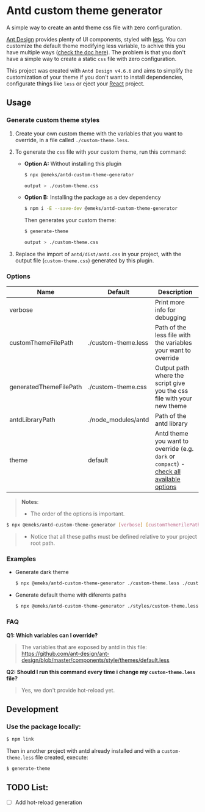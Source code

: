 # Antd custom theme generator

A simple way to create an antd theme css file with zero configuration.

[Ant Design](https://ant.design/) provides plenty of UI components, styled with [less](http://lesscss.org/). You can customize the default theme modifying less variable, to achive this you have multiple ways ([check the doc here](https://ant.design/docs/react/customize-theme)). The problem is that you don't have a simple way to create a static `css` file with zero configuration.

This project was created with `Antd Design v4.6.6` and aims to simplify the customization of your theme if you don't want to install dependencies, configurate things like `less` or eject your [React](reactjs.org) project.

## Usage

### Generate custom theme styles

1. Create your own custom theme with the variables that you want to override, in a file called `./custom-theme.less`.

2. To generate the `css` file with your custom theme, run this command:

   - **Option A:** Without installing this plugin

     ```sh
     $ npx @emeks/antd-custom-theme-generator

     output > ./custom-theme.css
     ```

   - **Option B:** Installing the package as a dev dependency

     ```sh
     $ npm i -E --save-dev @emeks/antd-custom-theme-generator
     ```

     Then generates your custom theme:

     ```sh
     $ generate-theme

     output > ./custom-theme.css
     ```

3. Replace the import of `antd/dist/antd.css` in your project, with the output file (`custom-theme.css`) generated by this plugin.

### Options

| Name                   | Default             | Description                                                                                                                                                              |
| ---------------------- | ------------------- | ------------------------------------------------------------------------------------------------------------------------------------------------------------------------ |
| verbose                |                     | Print more info for debugging                                                                                                                                            |
| customThemeFilePath    | ./custom-theme.less | Path of the less file with the variables your want to override                                                                                                           |
| generatedThemeFilePath | ./custom-theme.css  | Output path where the script give you the css file with your new theme                                                                                                   |
| antdLibraryPath        | ./node_modules/antd | Path of the antd library                                                                                                                                                 |
| theme                  | default             | Antd theme you want to override (e.g. `dark` or `compact`) - [check all available options](https://github.com/ant-design/ant-design/tree/master/components/style/themes) |

> **Notes**:
>
> - The order of the options is important.
  ```sh
  $ npx @emeks/antd-custom-theme-generator [verbose] [customThemeFilePath] [generatedThemeFilePath] [antdLibraryPath]
  ```
> - Notice that all these paths must be defined relative to your project root path.

### Examples

- Generate dark theme

  ```sh
  $ npx @emeks/antd-custom-theme-generator ./custom-theme.less ./custom-theme.css ./node_modules/antd dark
  ```

- Generate default theme with diferents paths
  ```sh
  $ npx @emeks/antd-custom-theme-generator ./styles/custom-theme.less ./styles/custom-theme.css
  ```

### FAQ

**Q1: Which variables can I override?**

> The variables that are exposed by antd in this file: https://github.com/ant-design/ant-design/blob/master/components/style/themes/default.less

**Q2: Should I run this command every time i change my `custom-theme.less` file?**

> Yes, we don't provide hot-reload yet.

## Development

### Use the package locally:

```sh
$ npm link
```

Then in another project with antd already installed and with a `custom-theme.less` file created, execute:

```sh
$ generate-theme
```

## TODO List:

- [ ] Add hot-reload generation
